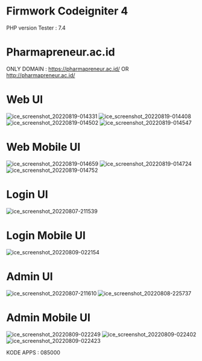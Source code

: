 # Firmwork Codeigniter 4

PHP version  Tester : 7.4

# Pharmapreneur.ac.id

ONLY DOMAIN : 
https://pharmapreneur.ac.id/ OR http://pharmapreneur.ac.id/

# Web UI
![ice_screenshot_20220819-014331](https://user-images.githubusercontent.com/67509798/185461094-c6de38be-816c-45af-a399-5a1ee854ae58.png)
![ice_screenshot_20220819-014408](https://user-images.githubusercontent.com/67509798/185461115-4a8b2e6d-6c3f-4980-9c41-7a7fcd6ef27d.png)
![ice_screenshot_20220819-014502](https://user-images.githubusercontent.com/67509798/185461143-8f67194b-63db-40ff-a8a7-3db90ec25a94.png)
![ice_screenshot_20220819-014547](https://user-images.githubusercontent.com/67509798/185461156-301d1ef4-1794-45c1-89f5-eac4a1852191.png)

# Web Mobile UI
![ice_screenshot_20220819-014659](https://user-images.githubusercontent.com/67509798/185461198-33ba6d6e-0ae3-4628-98f8-64c524755733.png)
![ice_screenshot_20220819-014724](https://user-images.githubusercontent.com/67509798/185461233-995caaa3-4c91-447a-8d84-7e47be886bb1.png)
![ice_screenshot_20220819-014752](https://user-images.githubusercontent.com/67509798/185461243-9f4e92ea-b4ab-48dc-9795-9d9ceffc0f91.png)

# Login UI

![ice_screenshot_20220807-211539](https://user-images.githubusercontent.com/67509798/183292706-cc33dac9-f399-4baf-870c-f4a5d9896357.png)

# Login Mobile UI

![ice_screenshot_20220809-022154](https://user-images.githubusercontent.com/67509798/183487580-27e9f3b1-35f3-4baa-b190-c783c2ec85cb.png)

# Admin UI

![ice_screenshot_20220807-211610](https://user-images.githubusercontent.com/67509798/183292726-e7d8a775-af9b-498c-8093-632ac73c6b1a.png)
![ice_screenshot_20220808-225737](https://user-images.githubusercontent.com/67509798/183451256-af8b4c63-9fbe-4d0f-95f8-07810ed1aebf.png)

# Admin Mobile UI

![ice_screenshot_20220809-022249](https://user-images.githubusercontent.com/67509798/183487652-1e7449b5-ba83-4d9a-96c2-a4c230d9072a.png)
![ice_screenshot_20220809-022402](https://user-images.githubusercontent.com/67509798/183487679-17cdb7bd-c104-430c-935f-2e25563797e0.png)
![ice_screenshot_20220809-022423](https://user-images.githubusercontent.com/67509798/183487705-a7051945-55b8-4c33-8cf6-0f7818c470d8.png)

KODE APPS : 085000
